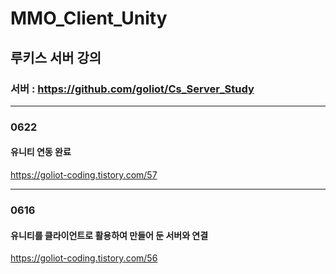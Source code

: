 # MMO_Client_Unity
## 루키스 서버 강의
### 서버 : https://github.com/goliot/Cs_Server_Study
---
### 0622
#### 유니티 연동 완료
https://goliot-coding.tistory.com/57

---
### 0616
#### 유니티를 클라이언트로 활용하여 만들어 둔 서버와 연결
https://goliot-coding.tistory.com/56
